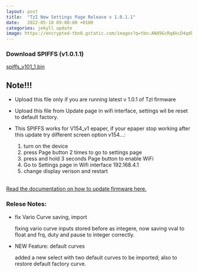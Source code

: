 ```yaml
---
layout: post
title:  "TzI New Settings Page Release v 1.0.1.1"
date:   2022-05-10 09:00:00 +0100
categories: jekyll update
image: https://encrypted-tbn0.gstatic.com/images?q=tbn:ANd9GcRqAkcD4qdkgi5pWEGEiI-BPa43-yBR7bkwLQ&usqp=CAU
---
```


### Download SPIFFS (v1.0.1.1)

<a href="{{site.baseurl}}/firmware/spiffs_v101_1.bin" download>spiffs_v101_1.bin</a>

<h2>Note!!!</h2>

* Upload this file only if you are running latest v 1.0.1 of TzI firmware 
* Upload this file from Update page in wifi interface, settings wil be reset to default factory.
* This SPIFFS works for V154_v1 epaper, if your epaper stop working after this update try different screen option v154...:

    1. turn on the device
    2. press Page button 2 times to go to settings page
    3. press and hold 3 seconds Page button to enable WiFi
    4. Go to Settings page in Wifi interface 192.168.4.1
    5. change display verison and restart

<a href="{{site.baseurl}}/howto#wifi-update-firmware"> 
<br>Read the documentation on how to update firmware here.</a>

### Relese Notes: 

* fix Vario Curve saving, import

    fixing vario curve inputs stored before as integere, now saving vval to float and frq, duty and pause to integer correctly.

* NEW Feature: default curves

    added a new select with two default curves to be imported; also to restore default factory curve. 
